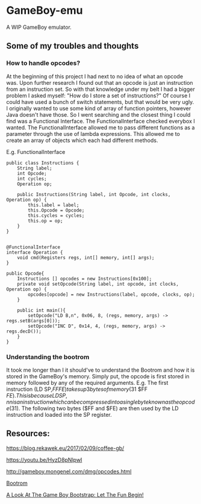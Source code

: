 # GameBoy-emu
A WIP GameBoy emulator.

## Some of my troubles and thoughts
### How to handle opcodes?
At the beginning of this project I had next to no idea of what an opcode was. Upon further research I found out that an opcode is just an instruction from an instruction set. So with that knowledge under my belt I had a bigger problem I asked myself: "How do I store a set of instructions?" Of course I could have used a bunch of switch statements, but that would be very ugly. I originally wanted to use some kind of array of function pointers, however Java doesn't have those. So I went searching and the closest thing I could find was a Functional Interface. The FunctionalInterface checked everybox I wanted. The FunctionalInterface allowed me to pass different functions as a parameter through the use of lambda expressions. This allowed me to create an array of objects which each had different methods.


E.g. FunctionalInterface
```
public class Instructions {
    String label;
    int Opcode;
    int cycles;
    Operation op;

    public Instructions(String label, int Opcode, int clocks, Operation op) {
        this.label = label;
        this.Opcode = Opcode;
        this.cycles = cycles;
        this.op = op;
    }
}


@FunctionalInterface
interface Operation {
    void cmd(Registers regs, int[] memory, int[] args);
}

public Opcode{
    Instructions [] opcodes = new Instructions[0x100]; 
    private void setOpcode(String label, int opcode, int clocks, Operation op) {
        opcodes[opcode] = new Instructions(label, opcode, clocks, op);
    }

    public int main(){
        setOpcode("LD B,n", 0x06, 8, (regs, memory, args) -> regs.setB(args[0]));
        setOpcode("INC D", 0x14, 4, (regs, memory, args) -> regs.decD());
    }
}
```

### Understanding the bootrom
It took me longer than I it should've to understand the Bootrom and how it is stored in the GameBoy's memory. Simply put, the opcode is first stored in memory followed by any of the required arguments. E.g. The first instruction (LD SP,$FFFE) takes up 3 bytes of memory ($31 $FF $FE). This is because LD SP,nn is an instruction which can be compressed into a single byte known as the opcode ($31). The following two bytes ($FF and $FE) are then used by the LD instruction and loaded into the SP register.

## Resources:

https://blog.rekawek.eu/2017/02/09/coffee-gb/

https://youtu.be/HyzD8pNlpwI

http://gameboy.mongenel.com/dmg/opcodes.html

[Bootrom](http://gbdev.gg8.se/wiki/articles/Gameboy_Bootstrap_ROM)

[A Look At The Game Boy Bootstrap: Let The Fun Begin!](https://realboyemulator.wordpress.com/2013/01/03/a-look-at-the-game-boy-bootstrap-let-the-fun-begin/)
